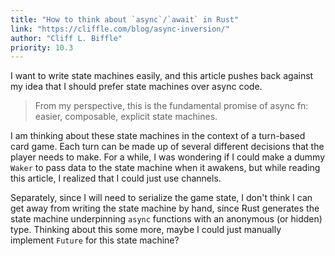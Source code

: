```yaml
---
title: "How to think about `async`/`await` in Rust"
link: "https://cliffle.com/blog/async-inversion/"
author: "Cliff L. Biffle"
priority: 10.3
---
```


I want to write state machines easily, and this article pushes back against my idea that I should prefer state machines over async code.

> From my perspective, this is the fundamental promise of async fn: easier, composable, explicit state machines.

I am thinking about these state machines in the context of a turn-based card game.
Each turn can be made up of several different decisions that the player needs to make.
For a while, I was wondering if I could make a dummy `Waker` to pass data to the state machine when it awakens,
but while reading this article, I realized that I could just use channels.

Separately, since I will need to serialize the game state, I don't think I can get away from writing the state machine by hand,
since Rust generates the state machine underpinning `async` functions with an anonymous (or hidden) type.
Thinking about this some more, maybe I could just manually implement `Future` for this state machine?
